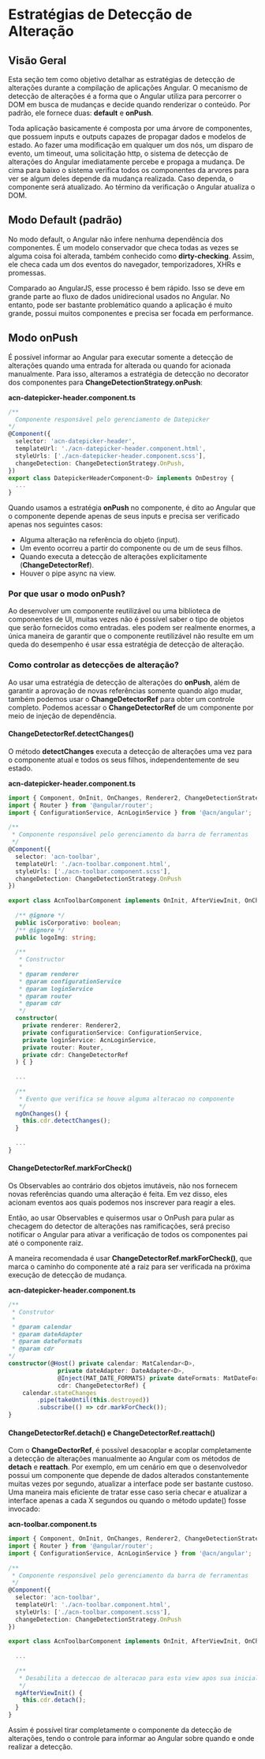 # Estratégias de Detecção de Alteração

## Visão Geral

Esta seção tem como objetivo detalhar as estratégias de detecção de alterações durante a compilação de aplicações Angular. O mecanismo de detecção de alterações é a forma que o Angular utiliza para percorrer o DOM em busca de mudanças e decide quando renderizar o conteúdo. Por padrão, ele fornece duas: **default** e **onPush**.

Toda aplicação basicamente é composta por uma árvore de componentes, que possuem inputs e outputs capazes de propagar dados e modelos de estado. Ao fazer uma modificação em qualquer um dos nós, um disparo de evento, um timeout, uma solicitação http, o sistema de detecção de alterações do Angular imediatamente percebe e propaga a mudança. De cima para baixo o sistema verifica todos os componentes da arvores para ver se algum deles depende da mudança realizada. Caso dependa, o componente será atualizado. Ao término da verificação o Angular atualiza o DOM.

## Modo Default (padrão)

No modo default, o Angular não infere nenhuma dependência dos componentes. É um modelo conservador que checa todas as vezes se alguma coisa foi alterada, também conhecido como **dirty-checking**. Assim, ele checa cada um dos eventos do navegador, temporizadores, XHRs e promessas.

Comparado ao AngularJS, esse processo é bem rápido. Isso se deve em grande parte ao fluxo de dados unidirecional usados no Angular. No entanto, pode ser bastante problemático quando a aplicação é muito grande, possui muitos componentes e precisa ser focada em performance.

## Modo onPush

É possível informar ao Angular para executar somente a detecção de alterações quando uma entrada for alterada ou quando for acionada manualmente. Para isso, alteramos a estratégia de detecção no decorator dos componentes para **ChangeDetectionStrategy.onPush**:

**acn-datepicker-header.component.ts**
```ts
/**
  Componente responsável pelo gerenciamento de Datepicker
*/
@Component({
  selector: 'acn-datepicker-header',
  templateUrl: './acn-datepicker-header.component.html',
  styleUrls: ['./acn-datepicker-header.component.scss'],
  changeDetection: ChangeDetectionStrategy.OnPush,
})
export class DatepickerHeaderComponent<D> implements OnDestroy {
  ...
}
```

Quando usamos a estratégia **onPush** no componente, é dito ao Angular que o componente depende apenas de seus inputs e precisa ser verificado apenas nos seguintes casos:

* Alguma alteração na referência do objeto (input). 
* Um evento ocorreu a partir do componente ou de um de seus filhos.
* Quando executa a detecção de alterações explicitamente (**ChangeDetectorRef**).
* Houver o pipe async na view.

### Por que usar o modo onPush?

Ao desenvolver um componente reutilizável ou uma biblioteca de componentes de UI, muitas vezes não é possível saber o tipo de objetos que serão fornecidos como entradas. eles podem ser realmente enormes, a única maneira de garantir que o componente reutilizável não resulte em um queda do desempenho é usar essa estratégia de detecção de alteração.

### Como controlar as detecções de alteração?

Ao usar uma estratégia de detecção de alterações do **onPush**, além de garantir a aprovação de novas referências somente quando algo mudar, também podemos usar o **ChangeDetectorRef** para obter um controle completo. Podemos acessar o **ChangeDetectorRef** de um componente por meio de injeção de dependência.  

#### ChangeDetectorRef.detectChanges()

O método **detectChanges** executa a detecção de alterações uma vez para o componente atual e todos os seus filhos, independentemente de seu estado.

**acn-datepicker-header.component.ts**
```ts
import { Component, OnInit, OnChanges, Renderer2, ChangeDetectionStrategy, ChangeDetectorRef } from '@angular/core';
import { Router } from '@angular/router';
import { ConfigurationService, AcnLoginService } from '@acn/angular';
 
/**
 * Componente responsável pelo gerenciamento da barra de ferramentas
 */
@Component({
  selector: 'acn-toolbar',
  templateUrl: './acn-toolbar.component.html',
  styleUrls: ['./acn-toolbar.component.scss'],
  changeDetection: ChangeDetectionStrategy.OnPush
})
 
export class AcnToolbarComponent implements OnInit, AfterViewInit, OnChanges {
 
  /** @ignore */
  public isCorporativo: boolean;
  /** @ignore */
  public logoImg: string;
 
  /**
   * Constructor
   *
   * @param renderer
   * @param configurationService
   * @param loginService
   * @param router
   * @param cdr
   */
  constructor(
    private renderer: Renderer2,
    private configurationService: ConfigurationService,
    private loginService: AcnLoginService,
    private router: Router,
    private cdr: ChangeDetectorRef
  ) { }
 
  ...
 
  /**
   * Evento que verifica se houve alguma alteracao no componente
   */
  ngOnChanges() {
    this.cdr.detectChanges();
  }
 
  ...
}
```

#### ChangeDetectorRef.markForCheck()

Os Observables ao contrário dos objetos imutáveis, não nos fornecem novas referências quando uma alteração é feita. Em vez disso, eles acionam eventos aos quais podemos nos inscrever para reagir a eles.

Então, ao usar Observables e quisermos usar o OnPush para pular as checagem do detector de alterações nas ramificações, será preciso notificar o Angular para ativar a verificação de todos os componentes pai até o componente raiz.

A maneira recomendada é usar **ChangeDetectorRef.markForCheck()**, que marca o caminho do componente até a raiz para ser verificada na próxima execução de detecção de mudança.

**acn-datepicker-header.component.ts**
```ts
/**
 * Construtor
 *
 * @param calendar
 * @param dateAdapter
 * @param dateFormats
 * @param cdr
*/
constructor(@Host() private calendar: MatCalendar<D>,
              private dateAdapter: DateAdapter<D>,
              @Inject(MAT_DATE_FORMATS) private dateFormats: MatDateFormats,
              cdr: ChangeDetectorRef) {
    calendar.stateChanges
        .pipe(takeUntil(this.destroyed))
        .subscribe(() => cdr.markForCheck());
}
```

#### ChangeDetectorRef.detach() e ChangeDetectorRef.reattach()

Com o **ChangeDectorRef**, é possível desacoplar e acoplar completamente a detecção de alterações manualmente ao Angular com os métodos de **detach** e **reattach**. Por exemplo, em um cenário em que o desenvolvedor possui um componente que depende de dados alterados constantemente muitas vezes por segundo, atualizar a interface pode ser bastante custoso. Uma maneira mais eficiente de tratar esse caso seria checar e atualizar a interface apenas a cada X segundos ou quando o método update() fosse invocado:

**acn-toolbar.component.ts**
```ts
import { Component, OnInit, OnChanges, Renderer2, ChangeDetectionStrategy, ChangeDetectorRef } from '@angular/core';
import { Router } from '@angular/router';
import { ConfigurationService, AcnLoginService } from '@acn/angular';
 
/**
 * Componente responsável pelo gerenciamento da barra de ferramentas
 */
@Component({
  selector: 'acn-toolbar',
  templateUrl: './acn-toolbar.component.html',
  styleUrls: ['./acn-toolbar.component.scss'],
  changeDetection: ChangeDetectionStrategy.OnPush
})
 
export class AcnToolbarComponent implements OnInit, AfterViewInit, OnChanges {
 
  ...
 
  /**
   * Desabilita a deteccao de alteracao para esta view apos sua inicializacao
   */
  ngAfterViewInit() {
    this.cdr.detach();
  }
}
```

Assim é possível tirar completamente o componente da detecção de alterações, tendo o controle para informar ao Angular sobre quando e onde realizar a detecção.
